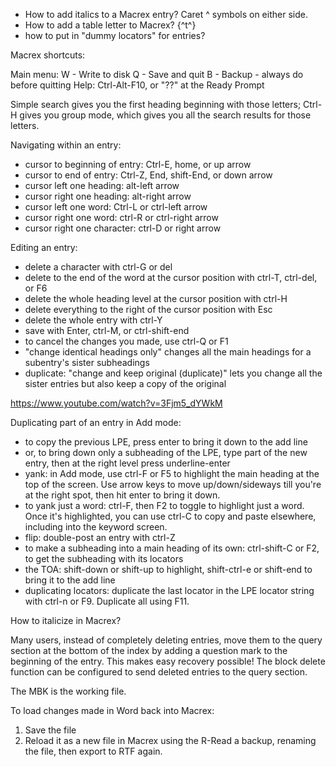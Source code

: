 


* How to add italics to a Macrex entry? Caret ^ symbols on either side.
* How to add a table letter to Macrex? {^t^}
* how to put in "dummy locators" for entries? 

Macrex shortcuts:

Main menu: 
W - Write to disk
Q - Save and quit
B - Backup - always do before quitting
Help: Ctrl-Alt-F10, or "??<enter>" at the Ready Prompt

Simple search gives you the first heading beginning with those letters; Ctrl-H gives you group mode, which gives you all the search results for those letters. 

Navigating within an entry:
* cursor to beginning of entry: Ctrl-E, home, or up arrow
* cursor to end of entry: Ctrl-Z, End, shift-End, or down arrow
* cursor left one heading: alt-left arrow
* cursor right one heading: alt-right arrow
* cursor left one word: Ctrl-L or ctrl-left arrow
* cursor right one word: ctrl-R or ctrl-right arrow
* cursor right one character: ctrl-D or right arrow

Editing an entry:
* delete a character with ctrl-G or del
* delete to the end of the word at the cursor position with ctrl-T, ctrl-del, or F6
* delete the whole heading level at the cursor position with ctrl-H
* delete everything to the right of the cursor position with Esc
* delete the whole entry with ctrl-Y
* save with Enter, ctrl-M, or ctrl-shift-end
* to cancel the changes you made, use ctrl-Q or F1
* "change identical headings only" changes all the main headings for a subentry's sister subheadings
* duplicate:  "change and keep original (duplicate)" lets you change all the sister entries but also keep a copy of the original

https://www.youtube.com/watch?v=3Fjm5_dYWkM

Duplicating part of an entry in Add mode:
* to copy the previous LPE, press enter to bring it down to the add line
* or, to bring down only a subheading of the LPE, type part of the new entry, then at the right level press underline-enter
* yank: in Add mode, use ctrl-F or F5 to highlight the main heading at the top of the screen. Use arrow keys to move up/down/sideways till you're at the right spot, then hit enter to bring it down. 
* to yank just a word: ctrl-F, then F2 to toggle to highlight just a word. Once it's highlighted, you can use ctrl-C to copy and paste elsewhere, including into the keyword screen. 
* flip: double-post an entry with ctrl-Z
* to make a subheading into a main heading of its own: ctrl-shift-C or F2, to get the subheading with its locators
* the TOA: shift-down or shift-up to highlight, shift-ctrl-e or shift-end to bring it to the add line
* duplicating locators: duplicate the last locator in the LPE locator string with ctrl-n or F9. Duplicate all using F11. 

How to italicize in Macrex? 



Many users, instead of completely deleting entries, move them to the query section at the bottom of the index by adding a question mark to the beginning of the entry. This makes easy recovery
possible! The block delete function can be configured to send deleted entries to the query section.

The MBK is the working file. 

To load changes made in Word back into Macrex: 
1. Save the file
2. Reload it as a new file in Macrex using the R-Read a backup, renaming the file, then export to RTF again. 



